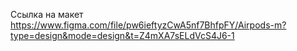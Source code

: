 Ссылка на макет https://www.figma.com/file/pw6ieftyzCwA5nf7BhfpFY/Airpods-m?type=design&mode=design&t=Z4mXA7sELdVcS4J6-1
